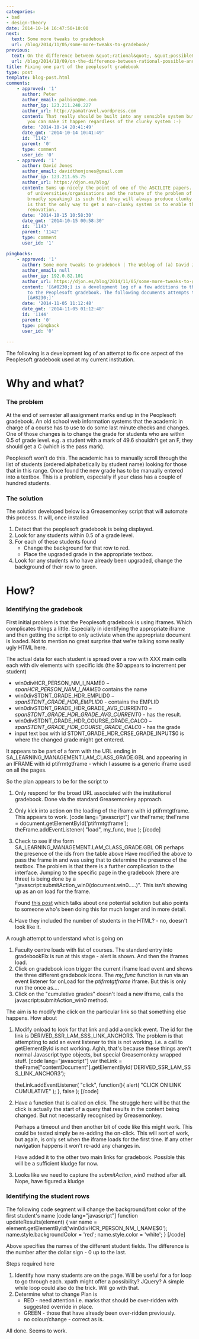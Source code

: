 ```yaml
---
categories:
- bad
- design-theory
date: 2014-10-14 16:47:50+10:00
next:
  text: Some more tweaks to gradebook
  url: /blog/2014/11/05/some-more-tweaks-to-gradebook/
previous:
  text: On the difference between &quot;rational&quot;, &quot;possible&quot; and &quot;desirable&quot;
  url: /blog/2014/10/09/on-the-difference-between-rational-possible-and-desirable/
title: Fixing one part of the peoplesoft gradebook
type: post
template: blog-post.html
comments:
    - approved: '1'
      author: Peter
      author_email: palbion@me.com
      author_ip: 123.211.240.227
      author_url: http://pamatravel.wordpress.com
      content: That really should be built into any sensible system but it's nice that
        you can make it happen regardless of the clunky system :-)
      date: '2014-10-14 20:41:49'
      date_gmt: '2014-10-14 10:41:49'
      id: '1142'
      parent: '0'
      type: comment
      user_id: '0'
    - approved: '1'
      author: David Jones
      author_email: davidthomjones@gmail.com
      author_ip: 123.211.65.75
      author_url: https://djon.es/blog/
      content: Sums up nicely the point of one of the ASCILITE papers.  The very nature
        of universities/organisations and the nature of the problem of e-learning (very
        broadly speaking) is such that they will always produce clunky systems.  The proposition
        is that the only way to get a non-clunky system is to enable this type of bricolage/digital
        renovation.
      date: '2014-10-15 10:58:30'
      date_gmt: '2014-10-15 00:58:30'
      id: '1143'
      parent: '1142'
      type: comment
      user_id: '1'
    
pingbacks:
    - approved: '1'
      author: Some more tweaks to gradebook | The Weblog of (a) David Jones
      author_email: null
      author_ip: 192.0.82.101
      author_url: https://djon.es/blog/2014/11/05/some-more-tweaks-to-gradebook/
      content: '[&#8230;] is a development log of a few additions to the recent fixes
        to the Peoplesoft gradebook. The following documents attempts to implement the
        [&#8230;]'
      date: '2014-11-05 11:12:48'
      date_gmt: '2014-11-05 01:12:48'
      id: '1144'
      parent: '0'
      type: pingback
      user_id: '0'
    
---
```

The following is a development log of an attempt to fix one aspect of the Peoplesoft gradebook used at my current institution.

# Why and what?

### The problem

At the end of semester all assignment marks end up in the Peoplesoft gradebook. An old school web information systems that the academic in charge of a course has to use to do some last minute checks and changes. One of those changes is to change the grade for students who are within 0.5 of grade level. e.g. a student with a mark of 49.6 shouldn't get an F, they should get a C (which is the pass mark).

Peoplesoft won't do this. The academic has to manually scroll through the list of students (ordered alphabetically by student name) looking for those that in this range. Once found the new grade has to be manually entered into a textbox. This is a problem, especially if your class has a couple of hundred students.

### The solution

The solution developed below is a Greasemonkey script that will automate this process. It will, once installed

1. Detect that the peoplesoft gradebook is being displayed.
2. Look for any students within 0.5 of a grade level.
3. For each of these students found
    - Change the background for that row to red.
    - Place the upgraded grade in the appropriate textbox.
4. Look for any students who have already been upgraded, change the background of their row to green.

# How?

### Identifying the gradebook

First initial problem is that the Peoplesoft gradebook is using iframes. Which complicates things a little. Especially in identifying the appropriate iframe and then getting the script to only activiate when the appropriate document is loaded. Not to mention no great surprise that we're talking some really ugly HTML here.

The actual data for each student is spread over a row with XXX main cells each with div elements with specific ids (the $0 appears to increment per student)

- win0divHCR\_PERSON\_NM\_I\_NAME$0 - span HCR\_PERSON\_NAM\_I\_NAME$0 contains the name
- win0divSTDNT\_GRADE\_HDR\_EMPLID$0 - span STDNT\_GRADE\_HDR\_EMPLID$0 - contains the EMPLID
- win0divSTDNT\_GRADE\_HDR\_GRADE\_AVG\_CURRENT$0 - span STDNT\_GRADE\_HDR\_GRADE\_AVG\_CURRENT$0 - has the result.
- win0divSTDNT\_GRADE\_HDR\_COURSE\_GRADE\_CALC$0 - span STDNT\_GRADE\_HDR\_COURSE\_GRADE\_CALC$0 - has the grade
- input text box with id STDNT\_GRADE\_HDR\_CRSE\_GRADE\_INPUT$0 is where the changed grade might get entered.

It appears to be part of a form with the URL ending in SA\_LEARNING\_MANAGEMENT.LAM\_CLASS\_GRADE.GBL and appearing in an IFRAME with id ptifrmtgtframe - which I assume is a generic iframe used on all the pages.

So the plan appears to be for the script to

1. Only respond for the broad URL associated with the institutional gradebook. Done via the standard Greasemonkey approach.
2. Only kick into action on the loading of the iframe with id ptifrmtgtframe. This appears to work. \[code lang="javascript"\] var theFrame; theFrame = document.getElementById('ptifrmtgtframe'); theFrame.addEventListener( "load", my\_func, true ); \[/code\]
3. Check to see if the form SA\_LEARNING\_MANAGEMENT.LAM\_CLASS\_GRADE.GBL OR perhaps the presence of the ids from the table above Have modified the above to pass the frame in and was using that to determine the presence of the textbox. The problem is that there is a further complication to the interface. Jumping to the specific page in the gradebook (there are three) is being done by a "javascript:submitAction\_win0(document.win0.....)". This isn't showing up as an on load for the frame.
    
    Found [this post](http://danielkibler.blogspot.com.au/2010/11/using-javascript-in-peoplesoft-proxy.html) which talks about one potential solution but also points to someone who's been doing this for much longer and in more detail.
    
4. Have they included the number of students in the HTML? - no, doesn't look like it.

A rough attempt to understand what is going on

1. Faculty centre loads with list of courses. The standard entry into gradebookFix is run at this stage - alert is shown. And then the iframes load.
2. Click on gradebook icon trigger the current iframe load event and shows the three different gradebook icons. The _my\_func_ function is run via an event listener for onLoad for the _ptifrmtgtframe_ iframe. But this is only run the once as....
3. Click on the "cumulative grades" doesn't load a new iframe, calls the javascript:submitAction\_win0 method.

The aim is to modify the click on the particular link so that something else happens. How about

1. Modify onload to look for that link and add a onclick event. The id for the link is DERIVED\_SSR\_LAM\_SSS\_LINK\_ANCHOR3. The problem is that attempting to add an event listener to this is not working. i.e. a call to getElementById is not working. Aghh, that's because these things aren't normal Javascript type objects, but special Greasemonkey wrapped stuff. \[code lang="javascript"\] var theLink = theFrame\["contentDocument"\].getElementById('DERIVED\_SSR\_LAM\_SSS\_LINK\_ANCHOR3');
    
    theLink.addEventListener( "click", function(){ alert( "CLICK ON LINK CUMULATIVE" ); }, false ); \[/code\]
2. Have a function that is called on click. The struggle here will be that the click is actually the start of a query that results in the content being changed. But not necessarily recognised by Greasemonkey.
    
    Perhaps a timeout and then another bit of code like this might work. This could be tested simply be re-adding the on-click. This will sort of work, but again, is only set when the iframe loads for the first time. If any other navigation happens it won't re-add any changes in.
    
    Have added it to the other two main links for gradebook. Possible this will be a sufficient kludge for now.
3. Looks like we need to capture the _submitAction\_win0_ method after all. Nope, have figured a kludge

### Identifying the student rows

The following code segment will change the background/font color of the first student's name \[code lang="javascript"\] function updateResults(element) { var name = element.getElementById('win0divHCR\_PERSON\_NM\_I\_NAME$0'); name.style.backgroundColor = 'red'; name.style.color = 'white'; } \[/code\]

Above specifies the names of the different student fields. The difference is the number after the dollar sign - 0 up to the last.

Steps required here

1. Identify how many students are on the page. Will be useful for a for loop to go through each. xpath might offer a possibility? JQuery? A simple while loop could also do the trick. Will go with that.
2. Determine what to change Plan is
    - RED - need attention i.e. marks that should be over-ridden with suggested override in place.
    - GREEN - those that have already been over-ridden previously.
    - no colour/change - correct as is.

All done. Seems to work.